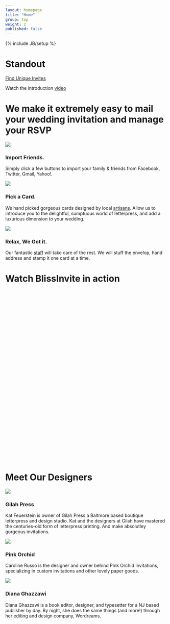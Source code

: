 ```yaml
---
layout: homepage
title: "Home"
group: top
weight: 2
published: false
---
```


{% include JB/setup %}

<div id="intro" class="section">
  <div class="container">
    <div class="row-fluid">
      <div class="span12 align-center">
        <h1> Standout</h1>
        <a class="btn btn-large btn-success" href="http://secure.blissinvite.com/account/register">Find Unique Invites</a>
        <p id="watch">Watch the introduction <a href="#video">video</a></p>
      </div>
    </div>
  </div> 
  <!-- /container -->
</div>
<!-- /intro -->

<div id="how-this-works" class="section">
  <div class="container">
    <h1>We make it extremely easy to mail your wedding invitation and manage your RSVP </h1>
    <div class="row-fluid">
      <div class="span4">
        <img src="https://d1ysc6vyfexqcb.cloudfront.net/front/img/how-it-works-list.png" class="img-circle">
        <h3>Import Friends.</h3>
        <p class="grey">Simply click a few buttons to import your family &amp; friends from Facebook, Twitter, Gmail, Yahoo!.</p>
      </div> 
      <!-- /span4 -->
      <div class="span4">
        <img src="https://d1ysc6vyfexqcb.cloudfront.net/front/img/how-it-works-card.png" class="img-circle">
        <h3>Pick a Card.</h3>
        <p class="grey">We hand picked gorgeous cards designed by local <a href="#artisans">artisans</a>. Allow us to introduce you to the delightful, sumptuous world of letterpress, and add a luxurious dimension to your wedding. </p>
     </div> 
     <!-- /span4 -->
     <div class="span4">
        <img src="https://d1ysc6vyfexqcb.cloudfront.net/front/img/how-it-works-relax.png" class="img-circle">
        <h3>Relax, We Got it.</h3>
        <p class="grey">Our fantastic <a href="#">staff</a> will take care of the rest. We will stuff the envelop, hand address and stamp it one card at a time.</p>
      </div> 
      <!-- /span4 -->
    </div> 
    <!-- /row-fluid -->
  </div> 
  <!-- /container -->
</div> 
<!-- /how-this-works -->

<div id="video" class="section">
	<div class="container">
    <h1>Watch BlissInvite in action</h1>
    <div class="row-fluid">
      <div class="span12 align-center">
        <object width="940" height="531"><param name="allowfullscreen" value="true" /><param name="allowscriptaccess" value="always" /><param name="movie" value="http://vimeo.com/moogaloop.swf?clip_id=62123111&amp;force_embed=1&amp;server=vimeo.com&amp;show_title=0&amp;show_byline=0&amp;show_portrait=0&amp;color=5bb75b&amp;fullscreen=1&amp;autoplay=0&amp;loop=0" /><embed src="http://vimeo.com/moogaloop.swf?clip_id=62123111&amp;force_embed=1&amp;server=vimeo.com&amp;show_title=0&amp;show_byline=0&amp;show_portrait=0&amp;color=5bb75b&amp;fullscreen=1&amp;autoplay=0&amp;loop=0" type="application/x-shockwave-flash" allowfullscreen="true" allowscriptaccess="always" width="940" height="531"></embed></object>
      </div>
    </div>
  </div>
</div>
<!--/video-->

<div id="artisans" class="section">
  <div class="container">
    <h1>Meet Our Designers</h1>
    <div class="row-fluid">
      <div class="span4">
        <img src="http://cdn.shopify.com/s/files/1/0199/0476/collections/kat_medium.png?1400" class="img-circle">
        <h3>Gilah Press</h3>
        <p class="grey">Kat Feuerstein is owner of Gilah Press a Baltmore based boutique letterpress and design studio. Kat and the designers at Gilah have mastered the centuries-old form of letterpress printing. And make absolutley gorgeous invitations.</p>
     </div> 
     <!-- /span4 -->
      <div class="span4">
        <img src="http://cdn.shopify.com/s/files/1/0199/0476/collections/Untitled-1_medium.png?1400" class="img-circle">
        <h3>Pink Orchid</h3>
        <p class="grey">Caroline Russo is the designer and owner behind Pink Orchid Invitations, specializing in custom invitations and other lovely paper goods.</p>
      </div> 
      <!-- /span4 -->
     <div class="span4">
        <img src="http://cdn.shopify.com/s/files/1/0199/0476/collections/Untitled-3_medium.png?1400" class="img-circle">
        <h3>Diana Ghazzawi</h3>
        <p class="grey">Diana Ghazzawi is a book editor, designer, and typesetter for a NJ based publisher by day. By night, she does the same things (and more!) through her editing and design company, Wordreams.</p>
      </div> 
      <!-- /span4 -->
    </div> 
    <!-- /row-fluid -->
  </div> 
  <!-- /container -->
</div> 
<!-- /artisans -->